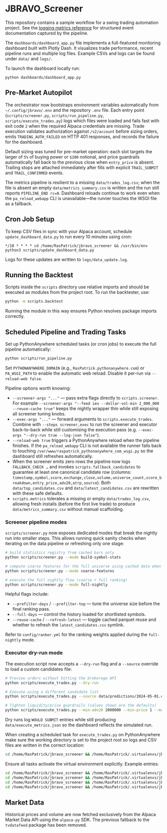# JBRAVO_Screener
This repository contains a sample workflow for a swing trading automation project. See the [logging metrics reference](docs/logging_metrics.md) for structured event documentation captured by the pipeline.

The `dashboards/dashboard_app.py` file implements a full-featured monitoring
dashboard built with Plotly Dash.  It visualizes trade performance, recent
pipeline runs and multiple log files.  Example CSVs and logs can be found under
`data/` and `logs/`.

To launch the dashboard locally run:

```
python dashboards/dashboard_app.py
```

## Pre-Market Autopilot

The orchestrator now bootstraps environment variables automatically from
`~/.config/jbravo/.env` and the repository `.env` file. Each entry point
(`scripts/screener.py`, `scripts/run_pipeline.py`, `scripts/execute_trades.py`)
logs which files were loaded and fails fast with exit code `2` when the
required Alpaca credentials are missing. Trade execution validates
authorization against `/v2/account` before sizing orders, emits
`TRADING_AUTH_FAILED` on HTTP 401 responses, and records the failure for the
dashboard.

Default sizing was tuned for pre-market operation: each slot targets the larger
of `5%` of buying power or `$200` notional, and price guardrails automatically
fall back to the previous close when `entry_price` is absent. Trailing stops are
attached immediately after fills with explicit `TRAIL_SUBMIT` and
`TRAIL_CONFIRMED` events.

The metrics pipeline is resilient to a missing `data/trades_log.csv`; when the
file is absent an empty `data/metrics_summary.csv` is written and the run still
reports `PIPELINE_END rc=0`. Dashboard reloads continue to work even when the
`pa_reload_webapp` CLI is unavailable—the runner touches the WSGI file as a
fallback.

## Cron Job Setup

To keep CSV files in sync with your Alpaca account, schedule
`update_dashboard_data.py` to run every 10 minutes using cron:

```
*/10 * * * * cd /home/RasPatrick/jbravo_screener && /usr/bin/env python3 scripts/update_dashboard_data.py
```

Logs for these updates are written to `logs/data_update.log`.

## Running the Backtest

Scripts inside the `scripts` directory use relative imports and should be
executed as modules from the project root. To run the backtester, use:

```bash
python -m scripts.backtest
```

Running the module in this way ensures Python resolves package imports
correctly.

## Scheduled Pipeline and Trading Tasks

Set up PythonAnywhere scheduled tasks (or cron jobs) to execute the full pipeline
automatically:

```bash
python scripts/run_pipeline.py
```

Set `PYTHONANYWHERE_DOMAIN` (e.g., `RasPatrick.pythonanywhere.com`) or `PA_WSGI_PATH` to enable the automatic web reload.
Disable it per-run via `--reload-web false`.

Pipeline options worth knowing:

* `--screener-args "..."` — pass extra flags directly to `scripts.screener`. For example `--screener-args "--feed iex --dollar-vol-min 2_000_000 --reuse-cache true"` keeps the nightly wrapper thin while still exposing all screener tuning knobs.
* `--exec-args "..."` — forward arguments to `scripts.execute_trades`. Combine with `--steps screener,exec` to run the screener and executor back-to-back while still customising the execution pass (e.g. `--exec-args "--dry-run true --log-json false"`).
* `--reload-web true` triggers a PythonAnywhere reload when the pipeline finishes. If the `pa_reload_webapp` CLI is not available the runner falls back to touching `/var/www/raspatrick_pythonanywhere_com_wsgi.py` so the dashboard still refreshes automatically.
* When the screener emits zero rows the pipeline now logs `FALLBACK_CHECK …` and invokes `scripts.fallback_candidates` to guarantee at least one canonical candidate row (columns: `timestamp,symbol,score,exchange,close,volume,universe_count,score_breakdown,entry_price,adv20,atrp,source`). Both `data/top_candidates.csv` and `data/latest_candidates.csv` are rewritten with these safe defaults.
* `scripts.metrics` tolerates a missing or empty `data/trades_log.csv`, allowing fresh installs (before the first live trade) to produce `data/metrics_summary.csv` without manual scaffolding.

### Screener pipeline modes

`scripts/screener.py` now exposes dedicated modes that break the nightly run
into smaller steps. This allows running quick sanity checks when iterating on
the data pipeline or refreshing only one stage:

```bash
# build statistics registry from cached bars only
python scripts/screener.py --mode build-symbol-stats

# compute coarse features for the full universe using cached data when possible
python scripts/screener.py --mode coarse-features

# execute the full nightly flow (coarse + full ranking)
python scripts/screener.py --mode full-nightly
```

Helpful flags include:

* `--prefilter-days` / `--prefilter-top` — tune the universe size before the
  final ranking pass.
* `--full-days` — control the history loaded for shortlisted symbols.
* `--reuse-cache` / `--refresh-latest` — toggle cached parquet reuse and whether
  to refresh the `latest_candidates.csv` symlink.

Refer to `config/ranker.yml` for the ranking weights applied during the
`full-nightly` mode.

### Executor dry-run mode

The execution script now accepts a `--dry-run` flag and a `--source` override to
load a custom candidates file:

```bash
# Preview orders without hitting the brokerage API
python scripts/execute_trades.py --dry-run

# Execute using a different candidate list
python scripts/execute_trades.py --source data/predictions/2024-05-01.csv

# Tighten liquidity/price guardrails (values shown are the defaults)
python scripts/execute_trades.py --min-adv20 2000000 --min-price 1 --max-price 1000
```

Dry runs log `WOULD SUBMIT` entries while still producing
`data/execute_metrics.json` so the dashboard reflects the simulated run.

When creating a scheduled task for `execute_trades.py` on PythonAnywhere make
sure the working directory is set to the project root so logs and CSV files are
written in the correct location:

```bash
cd /home/RasPatrick/jbravo_screener && /home/RasPatrick/.virtualenvs/jbravo-env/bin/python scripts/execute_trades.py
```

Ensure all tasks activate the virtual environment explicitly. Example entries:

```bash
cd /home/RasPatrick/jbravo_screener && /home/RasPatrick/.virtualenvs/jbravo-env/bin/python scripts/run_pipeline.py
cd /home/RasPatrick/jbravo_screener && /home/RasPatrick/.virtualenvs/jbravo-env/bin/python scripts/metrics.py
cd /home/RasPatrick/jbravo_screener && /home/RasPatrick/.virtualenvs/jbravo-env/bin/python scripts/weekly_summary.py
cd /home/RasPatrick/jbravo_screener && /home/RasPatrick/.virtualenvs/jbravo-env/bin/python scripts/monitor_positions.py
```

## Market Data

Historical prices and volume are now fetched exclusively from the Alpaca Market Data API using the `alpaca-py` SDK. The previous fallback to the `tvdatafeed` package has been removed.
